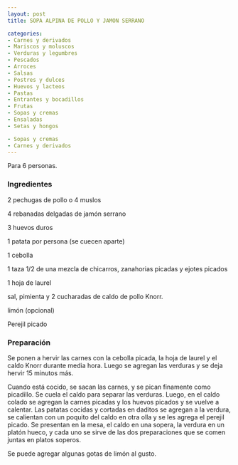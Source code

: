 ```yaml
---
layout: post
title: SOPA ALPINA DE POLLO Y JAMON SERRANO

categories:
- Carnes y derivados
- Mariscos y moluscos
- Verduras y legumbres
- Pescados
- Arroces
- Salsas
- Postres y dulces
- Huevos y lacteos
- Pastas
- Entrantes y bocadillos
- Frutas
- Sopas y cremas
- Ensaladas
- Setas y hongos

- Sopas y cremas
- Carnes y derivados
---
```

Para 6 personas.

<h3>Ingredientes</h3>
2 pechugas de pollo o 4 muslos

4 rebanadas delgadas de jamón serrano

3 huevos duros

1 patata por persona (se cuecen aparte)

1 cebolla

1 taza 1/2 de una mezcla de chicarros, zanahorias picadas y ejotes picados

1 hoja de laurel

sal, pimienta y 2 cucharadas de caldo de pollo Knorr.

limón (opcional)

Perejil picado

<h3>Preparación</h3>
Se ponen a hervir las carnes con la cebolla picada, la hoja de laurel y el caldo Knorr durante media hora. Luego se agregan las verduras y se deja hervir 15 minutos más.

Cuando está cocido, se sacan las carnes, y se pican finamente como picadillo. Se cuela el caldo para separar las verduras. Luego, en el caldo colado se agregan la carnes picadas y los huevos picados y se vuelve a calentar. Las patatas cocidas y cortadas en daditos se agregan a la verdura, se calientan con un poquito del caldo en otra olla y se les agrega el perejil picado. Se presentan en la mesa, el caldo en una sopera, la verdura en un platón hueco, y cada uno se sirve de las dos preparaciones que se comen juntas en platos soperos.

Se puede agregar algunas gotas de limón al gusto.

